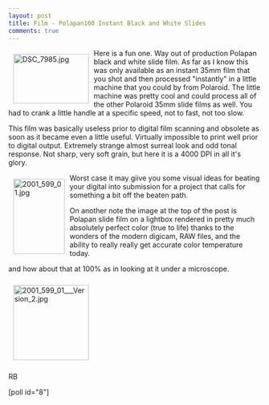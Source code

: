 ```yaml
---
layout: post
title: Film - Polapan100 Instant Black and White Slides
comments: true
---
```

<a rel="lightbox" href="/wp-content/uploads/2009/06/DSC_7985.jpg"><img title="DSC_7985.jpg" src="/wp-content/uploads/2009/06/.thumbs/.DSC_7985.jpg" border="0" alt="DSC_7985.jpg" hspace="10" vspace="10" width="150" height="99" align="left" /></a>Here is a fun one. Way out of production Polapan black and white slide film. As far as I know this was only available as an instant 35mm film that you shot and then processed "instantly" in a little machine that you could by from Polaroid. The little machine was pretty cool and could process all of the other Polaroid 35mm slide films as well. You had to crank a little handle at a specific speed, not to fast, not too slow.

This film was basically useless prior to digital film scanning and obsolete as soon as it became even a little useful. Virtually impossible to print well prior to digital output. Extremely strange almost surreal look and odd tonal response. Not sharp, very soft grain, but here it is a 4000 DPI in all it's glory.

<a rel="lightbox" href="/wp-content/uploads/2009/06/2001_599_01.jpg"><img class="alignright" style="border: 0pt none; margin: 10px;" title="2001_599_01.jpg" src="/wp-content/uploads/2009/06/.thumbs/.2001_599_01.jpg" border="0" alt="2001_599_01.jpg" hspace="10" vspace="10" width="102" height="150" align="left" /></a>

Worst case it may giive you some visual ideas for beating your digital into submission for a project that calls for something a bit off the beaten path.

On another note the image at the top of the post is Polapan slide film on a lightbox rendered in pretty much absolutely perfect color (true to life) thanks to the wonders of the modern digicam, RAW files, and the ability to really really get accurate color temperature today.

and how about that at 100% as in looking at it under a microscope.

<a rel="lightbox" href="/wp-content/uploads/2009/06/2001_599_01___Version_2.jpg"><img title="2001_599_01___Version_2.jpg" src="/wp-content/uploads/2009/06/.thumbs/.2001_599_01___Version_2.jpg" border="0" alt="2001_599_01___Version_2.jpg" hspace="10" vspace="10" width="150" height="150" /></a>

RB

[poll id="8"] 